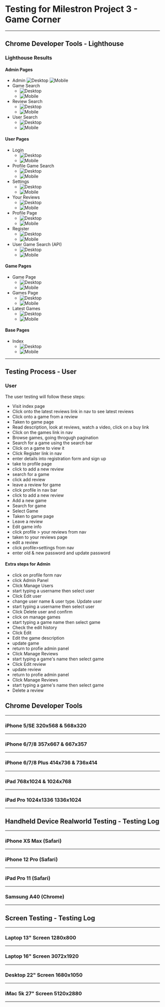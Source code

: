 # Testing for Milestron Project 3 - Game Corner
---

## Chrome Developer Tools - Lighthouse

### Lighthouse Results
#### Admin Pages
- Admin
![Desktop](images/lighthouse-tests/admin/admin_desktop.png)
![Mobile](images/lighthouse-tests/admin/admin_mobile.png)
- Game Search
    - ![Desktop](images/lighthouse-tests/admin/admin_game-search_desktop.png)
    - ![Mobile](images/lighthouse-tests/admin/admin_game-search_mobile.png)
- Review Search
    - ![Desktop](images/lighthouse-tests/admin/admin_review-search_desktop.png)
    - ![Mobile](images/lighthouse-tests/admin/admin_review-search_mobile.png)
- User Search
    - ![Desktop](images/lighthouse-tests/admin/admin_user-search_desktop.png)
    - ![Mobile](images/lighthouse-tests/admin/admin_user-search_mobile.png)

#### User Pages
- Login
    - ![Desktop](images/lighthouse-tests/users/login_desktop.png)
    - ![Mobile](images/lighthouse-tests/users/login_mobile.png)
- Profile Game Search
    - ![Desktop](images/lighthouse-tests/users/profile_game-search_desktop.png)
    - ![Mobile](images/lighthouse-tests/users/profile_game-search_mobile.png)
- Settings
    - ![Desktop](images/lighthouse-tests/users/profile_settings_desktop.png)
    - ![Mobile](images/lighthouse-tests/users/profile_settings_mobile.png)
- Your Reviews
    - ![Desktop](images/lighthouse-tests/users/profile_your-reviews_desktop.png)
    - ![Mobile](images/lighthouse-tests/users/profile_your-reviews_mobile.png)
- Profile Page
    - ![Desktop](images/lighthouse-tests/users/profile-page_desktop.png)
    - ![Mobile](images/lighthouse-tests/users/profile-page_mobile.png)
- Register
    - ![Desktop](images/lighthouse-tests/users/register_desktop.png)
    - ![Mobile](images/lighthouse-tests/users/register_mobile.png)
- User Game Search (API)
    - ![Desktop](images/lighthouse-tests/users/user_game-search_desktop.png)
    - ![Mobile](images/lighthouse-tests/users/user_game-search_mobile.png)


#### Game Pages
- Game Page
    - ![Desktop](static/images/lighthouse-tests/games/game_desktop.png)
    - ![Mobile](static/images/lighthouse-tests/games/game_mobile.png)
- Games Page
    - ![Desktop](static/images/lighthouse-tests/games/games_desktop.png)
    - ![Mobile](static/images/lighthouse-tests/games/games_mobile.png)
- Latest Games
    - ![Desktop](static/images/lighthouse-tests/games/latest-reviews_desktop.png)
    - ![Mobile](static/images/lighthouse-tests/games/latest-reviews_mobile.png)
#### Base Pages
- Index
    - ![Desktop](static/images/lighthouse-tests/base/index_desktop.png)
    - ![Mobile](static/images/lighthouse-tests/base/index_mobile.png)


---

## Testing Process - User

### User
The user testing will follow these steps:
- Visit index page
- Click onto the latest reviews link in nav to see latest reviews
- Click onto a game from a review
- Taken to game page
- Read description, look at reviews, watch a video, click on a buy link
- Click on the games link in nav
- Browse games, going throgugh pagination
- Search for a game using the search bar
- Click on a game to view it
- Click Register link in nav
- enter details into registration form and sign up
- take to profile page
- click to add a new review
- search for a game
- click add review
- leave a review for game
- click profile in nav bar
- click to add a new review
- Add a new game
- Search for game
- Select Game
- Taken to game page
- Leave a review
- Edit game info
- click profile > your reviews from nav
- taken to your reviews page
- edit a review
- click profile>settings from nav
- enter old & new password and update password
#### Extra steps for Admin
- click on profile form nav
- click Admin Panel
- Click Manage Users
- start typing a username then select user
- Click Edit user
- change user name & user type. Update user
- start typing a username then select user
- Click Delete user and confirm
- click on manage games
- start typing a game name then select game
- Check the edit history
- Click Edit
- Edit the game description
- update game 
- return to profie admin panel
- Click Manage Reviews
- start typing a game's name then select game
- Click Edit review
- update review
- return to profie admin panel
- Click Manage Reviews
- start typing a game's name then select game
- Delete a review

## Chrome Developer Tools

---
### iPhone 5/SE 320x568 & 568x320


---
### iPhone 6/7/8 357x667 & 667x357



---
### iPhone 6/7/8 Plus 414x736 & 736x414



---
### iPad 768x1024 & 1024x768


---
### iPad Pro 1024x1336 1336x1024


---
## Handheld Device Realworld Testing - Testing Log
---
### iPhone XS Max (Safari)


---
### iPhone 12 Pro (Safari)


---
### iPad Pro 11 (Safari)


---
### Samsung A40 (Chrome)


---
## Screen Testing - Testing Log
---
### Laptop 13" Screen 1280x800


---
### Laptop 16" Screen 3072x1920


---
### Desktop 22" Screen 1680x1050


---
### iMac 5k 27" Screen 5120x2880


---

